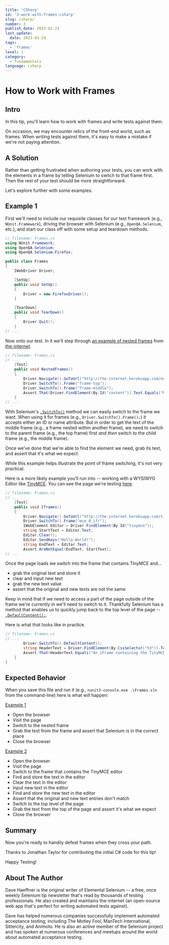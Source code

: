 ```yaml
---
title: 'CSharp'
id: '3-work-with-frames-csharp'
slug: csharp/
number: 3
publish_date: 2023-02-21
last_update:
  date: 2023-03-29
tags:
  - 'frames'
level: 1
category:
  - fundamentals
language: csharp
---
```


# How to Work with Frames

## Intro

In this tip, you'll learn how to work with frames and write tests against them.

On occasion, we may encounter relics of the front-end world, such as frames. When writing tests against them, it's easy to make a mistake if we're not paying attention.

## A Solution

Rather than getting frustrated when authoring your tests, you can work with the elements in a frame by telling Selenium to switch to that frame first. Then the rest of your test should be more straightforward.

Let's explore further with some examples.

## Example 1

First we'll need to include our requisite classes for our test framework (e.g., `NUnit.Framework`), driving the browser with Selenium (e.g., `OpenQA.Selenium`, etc.), and start our class off with some setup and teardown methods.

```csharp
// filename: Frames.cs
using NUnit.Framework;
using OpenQA.Selenium;
using OpenQA.Selenium.Firefox;

public class Frames
{
    IWebDriver Driver;

    [SetUp]
    public void SetUp()
    {
        Driver = new FirefoxDriver();
    }

    [TearDown]
    public void TearDown()
    {
        Driver.Quit();
    }
// ...
```

Now onto our test. In it we'll step through [an example of nested frames](http://the-internet.herokuapp.com/nested_frames) from [the-internet](https://github.com/tourdedave/the-internet).

```csharp
// filename: Frames.cs
// ...
    [Test]
    public void NestedFrames()
    {
        Driver.Navigate().GoToUrl("http://the-internet.herokuapp.com/nested_frames");
        Driver.SwitchTo().Frame("frame-top");
        Driver.SwitchTo().Frame("frame-middle");
        Assert.That(Driver.FindElement(By.Id("content")).Text.Equals("MIDDLE"));
    }
// ...
```

With Selenium's [`.SwitchTo()`](http://seleniumhq.github.io/selenium/docs/api/dotnet/html/M_OpenQA_Selenium_IWebDriver_SwitchTo.htm) method we can easily switch to the frame we want. When using it for frames (e.g., `Driver.SwitchTo().Frame();`) it accepts either an ID or name attribute. But in order to get the text of the middle frame (e.g., a frame nested within another frame), we need to switch to the parent frame (e.g., the top frame) first _and then_ switch to the child frame (e.g., the middle frame).

Once we've done that we're able to find the element we need, grab its text, and assert that it's what we expect.

While this example helps illustrate the point of frame switching, it's not very practical.

Here is a more likely example you'll run into -- working with a WYSIWYG Editor like [TinyMCE](http://www.tinymce.com/). You can see the page we're testing [here](http://the-internet.herokuapp.com/tinymce).

```csharp
// filename: Frames.cs
// ...
    [Test]
    public void Iframes()
    {
        Driver.Navigate().GoToUrl("http://the-internet.herokuapp.com/tinymce");
        Driver.SwitchTo().Frame("mce_0_ifr");
        IWebElement Editor = Driver.FindElement(By.Id("tinymce"));
        string StartText = Editor.Text;
        Editor.Clear();
        Editor.SendKeys("Hello World!");
        string EndText = Editor.Text;
        Assert.AreNotEqual(EndText, StartText);
// ...
```

Once the page loads we switch into the frame that contains TinyMCE and...

+ grab the original text and store it
+ clear and input new text
+ grab the new text value
+ assert that the original and new texts are not the same

Keep in mind that if we need to access a part of the page outside of the frame we're currently in we'll need to switch to it. Thankfully Selenium has a method that enables us to quickly jump back to the top level of the page -- [`.DefaultContent();`](http://seleniumhq.github.io/selenium/docs/api/dotnet/html/M_OpenQA_Selenium_ITargetLocator_DefaultContent.htm).

Here is what that looks like in practice.

```csharp
// filename: Frames.cs
// ...
        Driver.SwitchTo().DefaultContent();
        string HeaderText = Driver.FindElement(By.CssSelector("h3")).Text;
        Assert.That(HeaderText.Equals("An iFrame containing the TinyMCE WYSIWYG Editor"));
    }
}
```

## Expected Behavior

When you save this file and run it (e.g., `nunit3-console.exe .\Frames.sln` from the command-line) here is what will happen:

<u>Example 1</u>

+ Open the browser
+ Visit the page
+ Switch to the nested frame
+ Grab the text from the frame and assert that Selenium is in the correct place
+ Close the browser

<u>Example 2</u>

+ Open the browser
+ Visit the page
+ Switch to the frame that contains the TinyMCE editor
+ Find and store the text in the editor
+ Clear the text in the editor
+ Input new text in the editor
+ Find and store the new text in the editor
+ Assert that the original and new text entries don't match
+ Switch to the top level of the page
+ Grab the text from the top of the page and assert it's what we expect
+ Close the browser


## Summary

Now you're ready to handily defeat frames when they cross your path.

Thanks to Jonathan Taylor for contributing the initial C# code for this tip!

Happy Testing!

## About The Author

Dave Haeffner is the original writer of Elemental Selenium -- a free, once weekly Selenium tip newsletter that's read by thousands of testing professionals. He also created and maintains the-internet (an open-source web app that's perfect for writing automated tests against).

Dave has helped numerous companies successfully implement automated acceptance testing; including The Motley Fool, ManTech International, Sittercity, and Animoto. He is also an active member of the Selenium project and has spoken at numerous conferences and meetups around the world about automated acceptance testing.